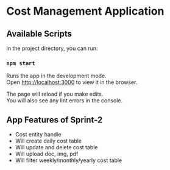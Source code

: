 # Cost Management Application

## Available Scripts

In the project directory, you can run:

### `npm start`

Runs the app in the development mode.\
Open [http://localhost:3000](http://localhost:3000) to view it in the browser.

The page will reload if you make edits.\
You will also see any lint errors in the console.

## App Features of Sprint-2
- Cost entity handle
- Will create daily cost table
- Will update and delete cost table
- Will upload doc, img, pdf
- Will filter weekly/monthly/yearly cost table